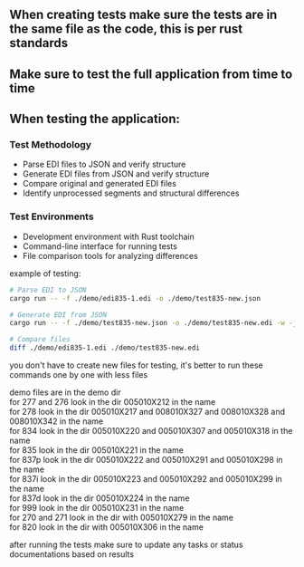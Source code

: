 ## When creating tests make sure the tests are in the same file as the code, this is per rust standards

## Make sure to test the full application from time to time

## When testing the application:

### Test Methodology
- Parse EDI files to JSON and verify structure
- Generate EDI files from JSON and verify structure
- Compare original and generated EDI files
- Identify unprocessed segments and structural differences

### Test Environments
- Development environment with Rust toolchain
- Command-line interface for running tests
- File comparison tools for analyzing differences

example of testing:
```bash
# Parse EDI to JSON
cargo run -- -f ./demo/edi835-1.edi -o ./demo/test835-new.json
```
```bash
# Generate EDI from JSON
cargo run -- -f ./demo/test835-new.json -o ./demo/test835-new.edi -w -j
```
```bash
# Compare files
diff ./demo/edi835-1.edi ./demo/test835-new.edi
```

you don't have to create new files for testing, it's better to run these commands one by one with less files

demo files are in the demo dir   
for 277 and 276 look in the dir 005010X212 in the name    
for 278 look in the dir 005010X217 and 008010X327 and 008010X328 and 008010X342 in the name   
for 834 look in the dir 005010X220 and 005010X307 and 005010X318 in the name   
for 835 look in the dir 005010X221 in the name   
for 837p look in the dir 005010X222 and 005010X291 and 005010X298 in the name   
for 837i look in the dir 005010X223 and 005010X292 and 005010X299 in the name   
for 837d look in the dir 005010X224 in the name   
for 999 look in the dir 005010X231  in the name   
for 270 and 271 look in the dir with 005010X279 in the name  
for 820 look in the dir with 005010X306 in the name

after running the tests make sure to update any tasks or status documentations based on results